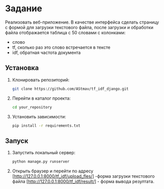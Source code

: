 # Задание

Реализовать веб-приложение. В качестве интерфейса сделать страницу с формой для загрузки текстового файла, после загрузки и обработки файла отображается таблица с 50 словами с колонками:

- слово
- tf, сколько раз это слово встречается в тексте
- idf, обратная частота документа



## Установка

1. Клонировать репозиторий:

    ```bash
    git clone https://github.com/AStmav/tf_idf_django.git
    ```

2. Перейти в каталог проекта:

    ```bash
    cd your_repository
    ```

3. Установить зависимости:

    ```bash
    pip install -r requirements.txt
    ```

## Запуск

1. Запустить локальный сервер:

    ```bash
    python manage.py runserver
    ```

2. Открыть браузер и перейти по адресу [http://127.0.0.1:8000/tf_idf/upload_fles/] -форма загрузки текстового файла
                                       [http://127.0.0.1:8000/tf_idf/result/] - форма вывода резултата.
